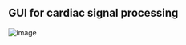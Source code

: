## GUI for cardiac signal processing

![image](https://github.com/ORYEPA/GUI-for-cardiac-signal-processing/assets/85662258/37b84440-fd46-4267-bfc1-6e1b45e68411)
